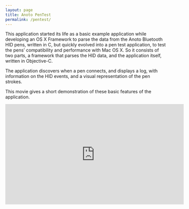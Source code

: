 ```yaml
---
layout: page
title: Anoto PenTest
permalink: /pentest/
---
```


This application started its life as a basic example application while developing an OS X Framework to parse the data from the Anoto Bluetooth HID pens, written in C, but quickly evolved into a pen test application, to test the pens’ compatibility and performance with Mac OS X. So it consists of two parts, a framework that parses the HID data, and the application itself, written in Objective-C. 

The application discovers when a pen connects, and displays a log, with information on the HID events, and a visual representation of the pen strokes.

This movie gives a short demonstration of these basic features of the application.

<iframe width="560" height="315" src="https://www.youtube.com/embed/PGYPyiqWLDk" frameborder="0" allowfullscreen></iframe>
